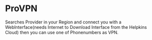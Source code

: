 # ProVPN
Searches Provider in your Region and connect you with a WebInterface(needs Internet to Download Interface from the Helpkins Cloud) then you can use one of Phonenumbers as VPN. 
